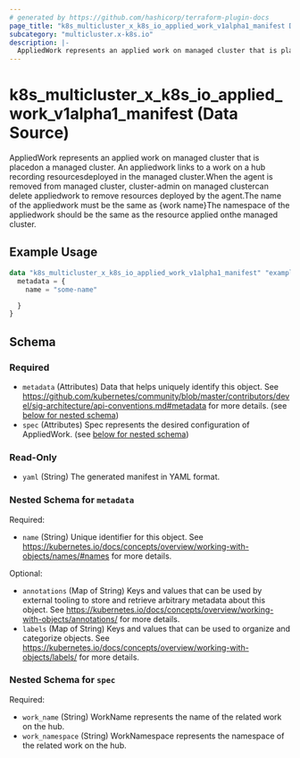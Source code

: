 ```yaml
---
# generated by https://github.com/hashicorp/terraform-plugin-docs
page_title: "k8s_multicluster_x_k8s_io_applied_work_v1alpha1_manifest Data Source - terraform-provider-k8s"
subcategory: "multicluster.x-k8s.io"
description: |-
  AppliedWork represents an applied work on managed cluster that is placedon a managed cluster. An appliedwork links to a work on a hub recording resourcesdeployed in the managed cluster.When the agent is removed from managed cluster, cluster-admin on managed clustercan delete appliedwork to remove resources deployed by the agent.The name of the appliedwork must be the same as {work name}The namespace of the appliedwork should be the same as the resource applied onthe managed cluster.
---
```


# k8s_multicluster_x_k8s_io_applied_work_v1alpha1_manifest (Data Source)

AppliedWork represents an applied work on managed cluster that is placedon a managed cluster. An appliedwork links to a work on a hub recording resourcesdeployed in the managed cluster.When the agent is removed from managed cluster, cluster-admin on managed clustercan delete appliedwork to remove resources deployed by the agent.The name of the appliedwork must be the same as {work name}The namespace of the appliedwork should be the same as the resource applied onthe managed cluster.

## Example Usage

```terraform
data "k8s_multicluster_x_k8s_io_applied_work_v1alpha1_manifest" "example" {
  metadata = {
    name = "some-name"

  }
}
```

<!-- schema generated by tfplugindocs -->
## Schema

### Required

- `metadata` (Attributes) Data that helps uniquely identify this object. See https://github.com/kubernetes/community/blob/master/contributors/devel/sig-architecture/api-conventions.md#metadata for more details. (see [below for nested schema](#nestedatt--metadata))
- `spec` (Attributes) Spec represents the desired configuration of AppliedWork. (see [below for nested schema](#nestedatt--spec))

### Read-Only

- `yaml` (String) The generated manifest in YAML format.

<a id="nestedatt--metadata"></a>
### Nested Schema for `metadata`

Required:

- `name` (String) Unique identifier for this object. See https://kubernetes.io/docs/concepts/overview/working-with-objects/names/#names for more details.

Optional:

- `annotations` (Map of String) Keys and values that can be used by external tooling to store and retrieve arbitrary metadata about this object. See https://kubernetes.io/docs/concepts/overview/working-with-objects/annotations/ for more details.
- `labels` (Map of String) Keys and values that can be used to organize and categorize objects. See https://kubernetes.io/docs/concepts/overview/working-with-objects/labels/ for more details.


<a id="nestedatt--spec"></a>
### Nested Schema for `spec`

Required:

- `work_name` (String) WorkName represents the name of the related work on the hub.
- `work_namespace` (String) WorkNamespace represents the namespace of the related work on the hub.
